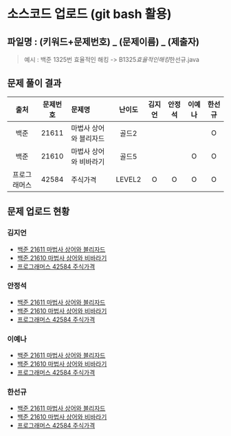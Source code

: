 # 소스코드 업로드 (git bash 활용)

## 파일명 : (키워드+문제번호) _ (문제이름) _ (제출자)

> 예시 : 백준 1325번 효율적인 해킹 -> B1325*효율적인해킹*한선규.java

## 문제 풀이 결과

<!-- Table -->

|     출처     | 문제번호 | 문제명                 | 난이도 | 김지언 | 안정석 | 이예나 | 한선규 |
| :----------: | :------: | :--------------------- | :----: | :----: | :----: | :----: | :----: |
|     백준     |  21611   | 마법사 상어와 블리자드 | 골드2  |       |       |       |   O    |
|     백준     |  21610   | 마법사 상어와 비바라기 | 골드5  |       |       |   O    |   O    |
| 프로그래머스 |  42584   | 주식가격       | LEVEL2 |   O    |   O    |   O    |   O    |

## 문제 업로드 현황

### 김지언

- [백준 21611 마법사 상어와 블리자드](백준%2021611%20마법사%20상어와%20블리자드/B21611_마법사상어와블리자드_김지언.java)
- [백준 21610 마법사 상어와 비바라기]()
- [프로그래머스 42584 주식가격](프로그래머스%2042584%20주식%20가격/P42584_주식가격_김지언.java)

### 안정석

- [백준 21611 마법사 상어와 블리자드]()
- [백준 21610 마법사 상어와 비바라기]()
- [프로그래머스 42584 주식가격]()

### 이예나

- [백준 21611 마법사 상어와 블리자드]()
- [백준 21610 마법사 상어와 비바라기]()
- [프로그래머스 42584 주식가격]()

### 한선규

- [백준 21611 마법사 상어와 블리자드](https://github.com/S6-Daejeon4-Study/D4-4idiots-Study/blob/main/2%EC%A3%BC%EC%B0%A8/%EB%B0%B1%EC%A4%80%2021611%20%EB%A7%88%EB%B2%95%EC%82%AC%20%EC%83%81%EC%96%B4%EC%99%80%20%EB%B8%94%EB%A6%AC%EC%9E%90%EB%93%9C/B21611_%EB%A7%88%EB%B2%95%EC%82%AC%EC%83%81%EC%96%B4%EC%99%80%EB%B8%94%EB%A6%AC%EC%9E%90%EB%93%9C_%ED%95%9C%EC%84%A0%EA%B7%9C.java)
- [백준 21610 마법사 상어와 비바라기](https://github.com/S6-Daejeon4-Study/D4-4idiots-Study/blob/main/3%EC%A3%BC%EC%B0%A8/%EB%B0%B1%EC%A4%80%2021610%20%EB%A7%88%EB%B2%95%EC%82%AC%20%EC%83%81%EC%96%B4%EC%99%80%20%EB%B9%84%EB%B0%94%EB%9D%BC%EA%B8%B0/B21610_%EB%A7%88%EB%B2%95%EC%82%AC%EC%83%81%EC%96%B4%EC%99%80%EB%B9%84%EB%B0%94%EB%9D%BC%EA%B8%B0_%ED%95%9C%EC%84%A0%EA%B7%9C.java)
- [프로그래머스 42584 주식가격](https://github.com/S6-Daejeon4-Study/D4-4idiots-Study/blob/main/3%EC%A3%BC%EC%B0%A8/%ED%94%84%EB%A1%9C%EA%B7%B8%EB%9E%98%EB%A8%B8%EC%8A%A4%2042584%20%EC%A3%BC%EC%8B%9D%20%EA%B0%80%EA%B2%A9/P42584_%EC%A3%BC%EC%8B%9D%EA%B0%80%EA%B2%A9_%ED%95%9C%EC%84%A0%EA%B7%9C.java)
